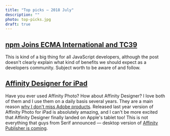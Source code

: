 ```yaml
---
title: "Top picks — 2018 July"
description: ""
photo: top-picks.jpg
draft: true
---
```


## [npm Joins ECMA International and TC39](https://blog.npmjs.org/post/175722319045/npm-joins-ecma-international-and-tc39)

This is kind of a big thing for all JavaScript developers, although the post doesn't clearly explain what kind of benefits we should expect as a developers community. Subject worth to be aware of and follow.

## [Affinity Designer for iPad](https://affinity.serif.com/en-gb/designer/ipad/)

Have you ever used Affinity Photo? How about Affinity Designer? I love both of them and I use them on a daily basis several years. They are a main reason [why I don't miss Adobe products](https://pawelgrzybek.com/i-wont-miss-you-adobe/). Released last year version of Affinity Photo for iPad is absolutely amazing, and I can't be more excited that Affinity Designer finally landed on Apple's tablet too! This is not everything that guys from Serif announced — desktop version of [Affinity Publisher is coming](https://affinity.serif.com/en-gb/publisher/).

##
